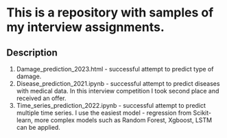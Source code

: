 # This is a repository with samples of my interview assignments. 

## Description 
1. Damage_prediction_2023.html - successful attempt to predict type of damage.
2. Disease_prediction_2021.ipynb - successful attempt to predict diseases with medical data. In this interview competition I took second place and received an offer. 
3. Time_series_prediction_2022.ipynb - successful attempt to predict multiple time series. I use the easiest model - regression from Scikit-learn, more complex models such as Random Forest, Xgboost, LSTM can be applied.